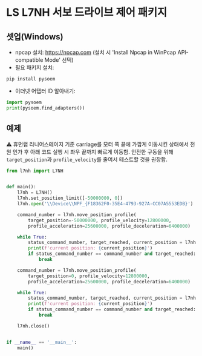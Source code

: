 # LS L7NH 서보 드라이브 제어 패키지

## 셋업(Windows)

- npcap 설치: https://npcap.com (설치 시 'Install Npcap in WinPcap API-compatible Mode' 선택)
- 필요 패키지 설치:
```shell
pip install pysoem
```
- 이더넷 어댑터 ID 알아내기:
```python
import pysoem
print(pysoem.find_adapters())
```

## 예제
⚠️ 휴먼랩 리니어스테이지 기준 carriage를 모터 쪽 끝에 가깝게 이동시킨 상태에서 전원 인가 후 아래 코드 실행 시 좌우 끝까지 빠르게 이동함. 
안전한 구동을 위해 `target_position`과 `profile_velocity`를 줄여서 테스트할 것을 권장함.
```python
from l7nh import L7NH


def main():
    l7nh = L7NH()
    l7nh.set_position_limit([-50000000, 0])
    l7nh.open('\\Device\\NPF_{F18362F0-35E4-4793-927A-CC07A5553EDB}')

    command_number = l7nh.move_position_profile(
        target_position=-50000000, profile_velocity=12800000,
        profile_acceleration=25600000, profile_deceleration=6400000)

    while True:
        status_command_number, target_reached, current_position = l7nh.get_status()
        print(f'current position: {current_position}')
        if status_command_number == command_number and target_reached:
            break

    command_number = l7nh.move_position_profile(
        target_position=0, profile_velocity=12800000,
        profile_acceleration=25600000, profile_deceleration=6400000)

    while True:
        status_command_number, target_reached, current_position = l7nh.get_status()
        print(f'current position: {current_position}')
        if status_command_number == command_number and target_reached:
            break

    l7nh.close()


if __name__ == '__main__':
    main()

```